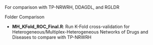 For comparison with TP-NRWRH, DDAGDL, and RGLDR

 Folder Comparison
- **MH_KFold_ROC_Final.R**: Run K-Fold cross-validation for Heterogeneous/Multiplex-Heterogeneous Networks of Drugs and Diseases to compare with TP-NRWRH 
